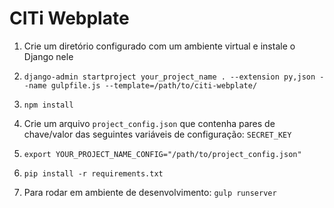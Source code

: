 # CITi Webplate

1. Crie um diretório configurado com um ambiente virtual e instale o Django nele

2. `django-admin startproject your_project_name . --extension py,json --name gulpfile.js --template=/path/to/citi-webplate/`

3. `npm install`

4. Crie um arquivo `project_config.json` que contenha pares de chave/valor das seguintes variáveis de configuração: `SECRET_KEY`

5. `export YOUR_PROJECT_NAME_CONFIG="/path/to/project_config.json"`

6. `pip install -r requirements.txt`

7. Para rodar em ambiente de desenvolvimento: `gulp runserver`
